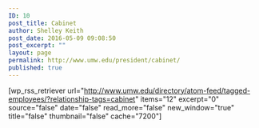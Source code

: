 ```yaml
---
ID: 10
post_title: Cabinet
author: Shelley Keith
post_date: 2016-05-09 09:08:50
post_excerpt: ""
layout: page
permalink: http://www.umw.edu/president/cabinet/
published: true
---
```

[wp_rss_retriever url="http://www.umw.edu/directory/atom-feed/tagged-employees/?relationship-tags=cabinet" items="12" excerpt="0" source="false" date="false" read_more="false" new_window="true" title="false" thumbnail="false" cache="7200"]
